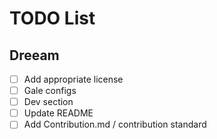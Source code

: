 # TODO List

## Dreeam
- [ ] Add appropriate license
- [ ] Gale configs
- [ ] Dev section
- [ ] Update README
- [ ] Add Contribution.md / contribution standard